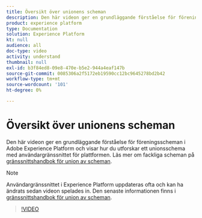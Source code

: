 ```yaml
---
title: Översikt över unionens scheman
description: Den här videon ger en grundläggande förståelse för föreningsscheman i Adobe Experience Platform och visar hur du utforskar ett unionsschema med hjälp av plattformsgränssnittet.
product: experience platform
type: Documentation
solution: Experience Platform
kt: null
audience: all
doc-type: video
activity: understand
thumbnail: null
exl-id: b3f84ed8-09e8-470e-b5e2-944a4eaf147b
source-git-commit: 0085306a2f5172eb19590cc12bc9645278bd2b42
workflow-type: tm+mt
source-wordcount: '101'
ht-degree: 0%

---
```


# Översikt över unionens scheman

Den här videon ger en grundläggande förståelse för föreningsscheman i Adobe Experience Platform och visar hur du utforskar ett unionsschema med användargränssnittet för plattformen. Läs mer om fackliga scheman på [gränssnittshandbok för union av scheman](../ui/union-schema.md).

>[!NOTE]
>
>Användargränssnittet i Experience Platform uppdateras ofta och kan ha ändrats sedan videon spelades in. Den senaste informationen finns i [gränssnittshandbok för union av scheman](../ui/union-schema.md).

>[!VIDEO](https://video.tv.adobe.com/v/329940?quality=12&learn=on&captions=eng)

